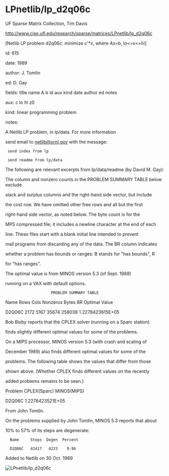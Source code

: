 # LPnetlib/lp_d2q06c

 UF Sparse Matrix Collection, Tim Davis

 http://www.cise.ufl.edu/research/sparse/matrices/LPnetlib/lp_d2q06c

 [Netlib LP problem d2q06c: minimize c'*x, where Ax=b, lo<=x<=hi]

 id: 615

 date: 1989

 author: J. Tomlin

 ed: D. Gay

 fields: title name A b id aux kind date author ed notes

 aux: c lo hi z0

 kind: linear programming problem

 notes:

 A Netlib LP problem, in lp/data.  For more information                    

 send email to netlib@ornl.gov with the message:                           

                                                                           

 	 send index from lp                                                      

 	 send readme from lp/data                                                

                                                                           

 The following are relevant excerpts from lp/data/readme (by David M. Gay):

                                                                           

 The column and nonzero counts in the PROBLEM SUMMARY TABLE below exclude  

 slack and surplus columns and the right-hand side vector, but include     

 the cost row.  We have omitted other free rows and all but the first      

 right-hand side vector, as noted below.  The byte count is for the        

 MPS compressed file; it includes a newline character at the end of each   

 line.  These files start with a blank initial line intended to prevent    

 mail programs from discarding any of the data.  The BR column indicates   

 whether a problem has bounds or ranges:  B stands for "has bounds", R     

 for "has ranges".                                                         

                                                                           

 The optimal value is from MINOS version 5.3 (of Sept. 1988)               

 running on a VAX with default options.                                    

                                                                           

                        PROBLEM SUMMARY TABLE                              

                                                                           

 Name       Rows   Cols   Nonzeros    Bytes  BR      Optimal Value         

 D2Q06C     2172   5167    35674     258038        1.2278423615E+05        

                                                                           

 Bob Bixby reports that the CPLEX solver (running on a Sparc station)      

 finds slightly different optimal values for some of the problems.         

 On a MIPS processor, MINOS version 5.3 (with crash and scaling of         

 December 1989) also finds different optimal values for some of the        

 problems.  The following table shows the values that differ from those    

 shown above.  (Whether CPLEX finds different values on the recently       

 added problems remains to be seen.)                                       

                                                                           

 Problem        CPLEX(Sparc)          MINOS(MIPS)                          

 D2Q06C                            1.2278423521E+05                        

                                                                           

 From John Tomlin.                                                         

 On the problems supplied by John Tomlin, MINOS 5.3 reports that about     

 10% to 57% of its steps are degenerate:                                   

      Name     Steps  Degen  Percent                                       

      D2Q06C   42417   4223    9.96                                        

                                                                           

 Added to Netlib on  30 Oct. 1989                                          

![LPnetlib/lp_d2q06c](http://www2.research.att.com/~yifanhu/GALLERY/GRAPHS/GIF_SMALL/LPnetlib@lp_d2q06c.gif)